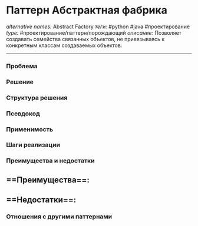 # Паттерн Абстрактная фабрика
*alternative names:* Abstract Factory
*теги:* #python #java #проектирование 
*type:* #проектирование/паттерн/порождающий
*описание:* Позволяет создавать семейства связанных объектов, не
привязываясь к конкретным классам создаваемых объектов.

---
### Проблема


### Решение


### Структура решения

	
### Псевдокод


### Применимость


### Шаги реализации


### Преимущества и недостатки
==Преимущества==:
- 

==Недостатки==:
- 

### Отношения с другими паттернами 
